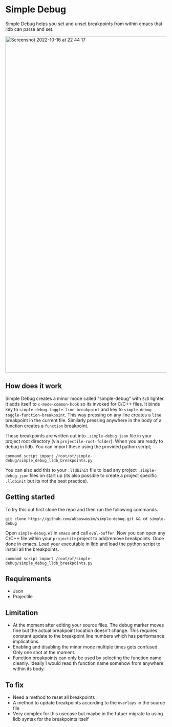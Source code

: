 # Simple Debug
Simple Debug helps you set and unset breakpoints from within emacs that lldb can parse and set.

<img width="1048" alt="Screenshot 2022-10-16 at 22 44 17" src="https://user-images.githubusercontent.com/5260991/196059727-b72b25e0-13ad-4be8-8978-f553f5c3f88a.png">


## How does it work
Simple Debug creates a minor mode called "simple-debug" with `SiD` lighter. It adds itself to `c-mode-common-hook` so its invoked for C/C++ files. It binds <F6> key to `simple-debug-toggle-line-breakpoint` and <F7> key to `simple-debug-toggle-function-breakpoint`. This way pressing <F6> on any line creates a `line` breakpoint in the current file. Similarly pressing <F7> anywhere in the body of a function creates a `function` breakpoint.

These breakpoints are written out into `.simple-debug.json` file in your project root directory (via `projectile-root-folder`). When you are ready to debug in lldb. You can import these using the provided python script;

`command script import /root/of/simple-debug/simple_debug_lldb_breakpoints.py`

You can also add this to your `.lldbinit` file to load any project `.simple-debug.json` files on start up (its also possible to create a project specific `.lldbinit` but its not the best practice).

## Getting started

To try this out first clone the repo and then run the following commands.

```
git clone https://github.com/abbaswasim/simple-debug.git && cd simple-debug
```

Open `simple-debug.el` in `emacs` and call `eval-buffer`. Now you can open any C/C++ file within your `projectile` project to add/remove breakpoints. Once done in emacs. Load your executable in lldb and load the python script to install all the breakpoints.

```
command script import /root/of/simple-debug/simple_debug_lldb_breakpoints.py
```

## Requirements
- Json
- Projectile

## Limitation
- At the moment after editing your source files. The debug marker moves fine but the actual breakpoint location doesn't change. This requires constant update to the breakpoint line numbers which has performance implications.
- Enabling and disabling the minor mode multiple times gets confused. Only one shot at the moment.
- Function breakpoints can only be used by selecting the function name cleanly. Ideally I would read th function name somehow from anywhere within its body.

## To fix
- Need a method to reset all breakpoints
- A method to update breakpoints according to the `overlays` in the source file
- Very complex for this usecase but maybe in the futuer migrate to using lldb syntax for the breakpoints itself
